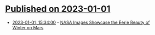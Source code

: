 # [Published on 2023-01-01](index.md)

* [2023-01-01, 15:34:00](https://science.slashdot.org/story/22/12/31/1741245/nasa-images-showcase-the-eerie-beauty-of-winter-on-mars?utm_source=rss1.0mainlinkanon&utm_medium=feed) - [NASA Images Showcase the Eerie Beauty of Winter on Mars](https://science.slashdot.org/story/22/12/31/1741245/nasa-images-showcase-the-eerie-beauty-of-winter-on-mars?utm_source=rss1.0mainlinkanon&utm_medium=feed)

